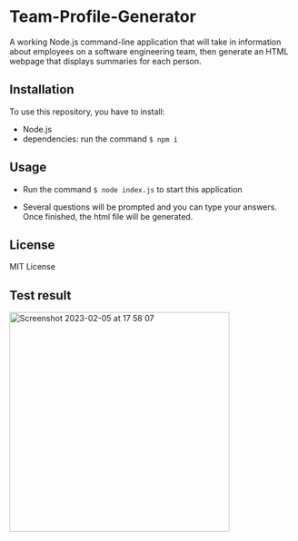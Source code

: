# Team-Profile-Generator

A working Node.js command-line application that will take in information about employees on a software engineering team, then generate an HTML webpage that displays summaries for each person.

## Installation

To use this repository, you have to install:

* Node.js
* dependencies: run the command ```$ npm i```

## Usage

* Run the command ```$ node index.js``` to start this application

* Several questions will be prompted and you can type your answers. Once finished, the html file will be generated.

## License

MIT License

## Test result

<img width="387" alt="Screenshot 2023-02-05 at 17 58 07" src="https://user-images.githubusercontent.com/116026358/216836903-d3d145a5-db46-4097-b8d4-bd362d63ea41.png">

